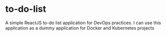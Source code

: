 # to-do-list

A simple ReactJS to-do list application for DevOps practices. I can use this application as a dummy application for Docker and Kubernetes projects
